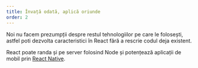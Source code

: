 ```yaml
---
title: Învață odată, aplică oriunde
order: 2
---
```


Noi nu facem prezumpții despre restul tehnologiilor pe care le folosești, astfel poti dezvolta caracteristici în React fără a rescrie codul deja existent.

React poate randa și pe server folosind Node și potențează aplicații de mobil prin [React Native](https://facebook.github.io/react-native/).
